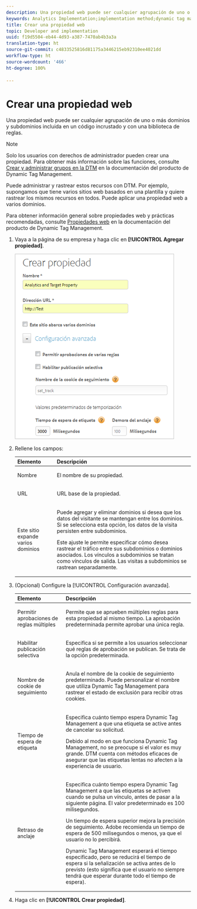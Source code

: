 ```yaml
---
description: Una propiedad web puede ser cualquier agrupación de uno o más dominios y subdominios incluida en un código incrustado y con una biblioteca de reglas.
keywords: Analytics Implementation;implementation method;dynamic tag management;dtm;web property;property
title: Crear una propiedad web
topic: Developer and implementation
uuid: f19d5504-eb44-4d93-a387-7470ab4b3a3a
translation-type: ht
source-git-commit: c4833525816d81175a3446215eb92310ee4021dd
workflow-type: ht
source-wordcount: '466'
ht-degree: 100%

---
```



# Crear una propiedad web

Una propiedad web puede ser cualquier agrupación de uno o más dominios y subdominios incluida en un código incrustado y con una biblioteca de reglas.

>[!NOTE]
>
>Solo los usuarios con derechos de administrador pueden crear una propiedad. Para obtener más información sobre las funciones, consulte [Crear y administrar grupos en la DTM](https://docs.adobe.com/content/help/es-ES/dtm/using/admin/groups.html) en la documentación del producto de Dynamic Tag Management.

Puede administrar y rastrear estos recursos con DTM. Por ejemplo, supongamos que tiene varios sitios web basados en una plantilla y quiere rastrear los mismos recursos en todos. Puede aplicar una propiedad web a varios dominios.

Para obtener información general sobre propiedades web y prácticas recomendadas, consulte [Propiedades web](https://docs.adobe.com/content/help/es-ES/dtm/using/admin/web-property.html) en la documentación del producto de Dynamic Tag Management.

1. Vaya a la página de su empresa y haga clic en **[!UICONTROL Agregar propiedad]**.

   ![](assets/dtm-create-web-property.png)

1. Rellene los campos:

   <table id="table_376D72251C4D4C4CA878D10C18D2532C"> 
    <thead> 
    <tr> 
    <th colname="col1" class="entry"> Elemento </th> 
    <th colname="col2" class="entry"> Descripción </th> 
    </tr> 
    </thead>
    <tbody> 
    <tr> 
    <td colname="col1"> <span class="uicontrol"> Nombre</span> </td> 
    <td colname="col2"> <p>El nombre de su propiedad. </p> </td> 
    </tr> 
    <tr> 
    <td colname="col1"> <span class="uicontrol"> URL</span> </td> 
    <td colname="col2"> <p>URL base de la propiedad. </p> </td> 
    </tr> 
    <tr> 
    <td colname="col1"> <span class="uicontrol"> Este sitio expande varios dominios </span> </td> 
    <td colname="col2"> <p>Puede agregar y eliminar dominios si desea que los datos del visitante se mantengan entre los dominios. Si se selecciona esta opción, los datos de la visita persisten entre subdominios. </p> <p>Este ajuste le permite especificar cómo desea rastrear el tráfico entre sus subdominios o dominios asociados. Los vínculos a subdominios se tratan como vínculos de salida. Las visitas a subdominios se rastrean separadamente. </p> </td> 
    </tr> 
    </tbody> 
    </table>

1. (Opcional) Configure la [!UICONTROL Configuración avanzada].

   <table id="table_6E687FBE6ACC4301BCCD837F4DCBB9C9"> 
    <thead> 
    <tr> 
    <th colname="col1" class="entry"> Elemento </th> 
    <th colname="col2" class="entry"> Descripción </th> 
    </tr> 
    </thead>
    <tbody> 
    <tr> 
    <td colname="col1"> <span class="uicontrol"> Permitir aprobaciones de reglas múltiples</span> </td> 
    <td colname="col2"> <p>Permite que se aprueben múltiples reglas para esta propiedad al mismo tiempo. La aprobación predeterminada permite aprobar una única regla. </p> </td> 
    </tr> 
    <tr> 
    <td colname="col1"> <span class="uicontrol"> Habilitar publicación selectiva</span> </td> 
    <td colname="col2"> <p>Especifica si se permite a los usuarios seleccionar qué reglas de aprobación se publican. Se trata de la opción predeterminada. </p> </td> 
    </tr> 
    <tr> 
    <td colname="col1"> <span class="uicontrol"> Nombre de cookie de seguimiento</span> </td> 
    <td colname="col2"> <p>Anula el nombre de la cookie de seguimiento predeterminado. Puede personalizar el nombre que utiliza Dynamic Tag Management para rastrear el estado de exclusión para recibir otras cookies. </p> </td> 
    </tr> 
    <tr> 
    <td colname="col1"> <span class="uicontrol"> Tiempo de espera de etiqueta</span> </td> 
    <td colname="col2"> <p>Especifica cuánto tiempo espera Dynamic Tag Management a que una etiqueta se active antes de cancelar su solicitud. </p> <p> Debido al modo en que funciona Dynamic Tag Management, no se preocupe si el valor es muy grande. DTM cuenta con métodos eficaces de asegurar que las etiquetas lentas no afecten a la experiencia de usuario. </p> </td> 
    </tr> 
    <tr> 
    <td colname="col1"> <span class="uicontrol"> Retraso de anclaje</span> </td> 
    <td colname="col2"> <p>Especifica cuánto tiempo espera Dynamic Tag Management a que las etiquetas se activen cuando se pulsa un vínculo, antes de pasar a la siguiente página. El valor predeterminado es 100 milisegundos. </p> <p>Un tiempo de espera superior mejora la precisión de seguimiento. Adobe recomienda un tiempo de espera de 500 milisegundos o menos, ya que el usuario no lo percibirá. </p> <p>Dynamic Tag Management esperará el tiempo especificado, pero se reducirá el tiempo de espera si la señalización se activa antes de lo previsto (esto significa que el usuario no siempre tendrá que esperar durante todo el tiempo de espera). </p> </td> 
    </tr> 
    </tbody> 
    </table>

1. Haga clic en **[!UICONTROL Crear propiedad]**.
